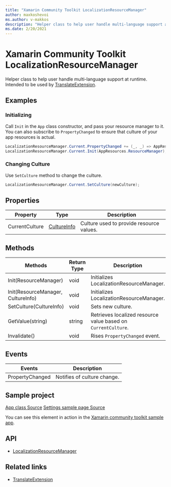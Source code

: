```yaml
---
title: "Xamarin Community Toolkit LocalizationResourceManager"
author: maxkoshevoi
ms.author: v-makkos
description: "Helper class to help user handle multi-language support at runtime."
ms.date: 2/20/2021
---
```


# Xamarin Community Toolkit LocalizationResourceManager

Helper class to help user handle multi-language support at runtime.
Intended to be used by [TranslateExtension](../extensions/translateextension.md)<!--"Uncomment when this class is released" and [LocalizedString](localizedstring.md)-->.

## Examples

### Initializing

Call `Init` in the `App` class constructor, and pass your resource manager to it. 
You can also subscribe to `PropertyChanged` to ensure that culture of your app resources is actual.

```csharp
LocalizationResourceManager.Current.PropertyChanged += (_, _) => AppResources.Culture = LocalizationResourceManager.Current.CurrentCulture;
LocalizationResourceManager.Current.Init(AppResources.ResourceManager);
```

### Changing Culture

Use `SetCulture` method to change the culture.

```csharp
LocalizationResourceManager.Current.SetCulture(newCulture);
```

## Properties

| Property | Type | Description |
| -- | -- | -- |
| CurrentCulture | [CultureInfo](xref:System.Globalization.CultureInfo) | Culture used to provide resource values. |

## Methods

| Methods | Return Type | Description |
| -- | -- | -- |
| Init(ResourceManager) | void | Initializes LocalizationResourceManager. |
| Init(ResourceManager, CultureInfo) | void | Initializes LocalizationResourceManager. |
| SetCulture(CultureInfo) | void | Sets new culture. |
| GetValue(string) | string | Retrieves localized resource value based on `CurrentCulture`. |
| Invalidate() | void | Rises `PropertyChanged` event. |

## Events

| Events | Description |
| -- | -- |
| PropertyChanged | Notifies of culture change. |

## Sample project

[App class Source](https://github.com/xamarin/XamarinCommunityToolkit/blob/main/samples/XCT.Sample/App.xaml.cs)
[Settings sample page Source](https://github.com/xamarin/XamarinCommunityToolkit/blob/main/samples/XCT.Sample/ViewModels/SettingViewModel.cs)

You can see this element in action in the [Xamarin community toolkit sample app](https://github.com/xamarin/XamarinCommunityToolkit/tree/main/XamarinCommunityToolkitSample).

## API

- [LocalizationResourceManager](https://github.com/xamarin/XamarinCommunityToolkit/blob/main/src/CommunityToolkit/Xamarin.CommunityToolkit/Helpers/LocalizationResourceManager.shared.cs)

## Related links

- [TranslateExtension](../extensions/translateextension.md)
<!-- Uncomment when this class is released - [LocalizedString](localizedstring.md)-->